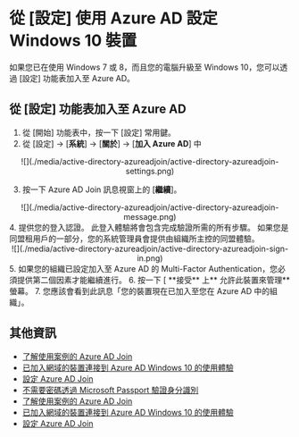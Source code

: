 <properties 
    pageTitle="從 [設定] 使用 Azure AD 設定 Windows 10 裝置 | Microsoft Azure" 
    description="說明使用者如何透過 [設定] 功能表加入 Azure AD。" 
    services="active-directory" 
    documentationCenter="" 
    authors="femila" 
    manager="stevenpo" 
    editor=""
    tags="azure-classic-portal"/>

<tags 
    ms.service="active-directory" 
    ms.workload="identity" 
    ms.tgt_pltfrm="na" 
    ms.devlang="na" 
    ms.topic="article" 
    ms.date="11/19/2015" 
    ms.author="femila"/>


# 從 [設定] 使用 Azure AD 設定 Windows 10 裝置

如果您已在使用 Windows 7 或 8，而且您的電腦升級至 Windows 10，您可以透過 [設定] 功能表加入至 Azure AD。

從 [設定] 功能表加入至 Azure AD
----------------------

1. 從 [開始] 功能表中，按一下 [設定] 常用鍵。
2. 從 [設定] -> [**系統**] -> [**關於**] -> [**加入 Azure AD**] 中
<center>
![](./media/active-directory-azureadjoin/active-directory-azureadjoin-settings.png) </center>

3. 按一下 Azure AD Join 訊息視窗上的 [**繼續**]。
<center>
![](./media/active-directory-azureadjoin/active-directory-azureadjoin-message.png) </center>
4. 提供您的登入認證。 此登入體驗將會包含完成驗證所需的所有步驟。 如果您是同盟租用戶的一部分，您的系統管理員會提供由組織所主控的同盟體驗。
<center>
![](./media/active-directory-azureadjoin/active-directory-azureadjoin-sign-in.png) </center>
5. 如果您的組織已設定加入至 Azure AD 的 Multi-Factor Authentication，您必須提供第二個因素才能繼續進行。
6. 按一下 [ **接受** 上** 允許此裝置來管理** 螢幕。
7. 您應該會看到此訊息「您的裝置現在已加入至您在 Azure AD 中的組織」。


## 其他資訊

* [了解使用案例的 Azure AD Join](active-directory-azureadjoin-deployment-aadjoindirect.md)
* [已加入網域的裝置連接到 Azure AD Windows 10 的使用體驗](active-directory-azureadjoin-devices-group-policy.md)
* [設定 Azure AD Join](active-directory-azureadjoin-setup.md)
* [不需要密碼透過 Microsoft Passport 驗證身分識別](active-directory-azureadjoin-passport.md)
* [了解使用案例的 Azure AD Join](active-directory-azureadjoin-deployment-aadjoindirect.md)
* [已加入網域的裝置連接到 Azure AD Windows 10 的使用體驗](active-directory-azureadjoin-devices-group-policy.md)
* [設定 Azure AD Join](active-directory-azureadjoin-setup.md)






